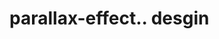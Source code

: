 # parallax-effect.. desgin                                                                                                                                                                                                                                                                                                                                         
